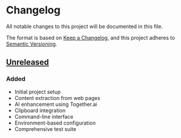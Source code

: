 # Changelog

All notable changes to this project will be documented in this file.

The format is based on [Keep a Changelog](https://keepachangelog.com/en/1.0.0/),
and this project adheres to [Semantic Versioning](https://semver.org/spec/v2.0.0.html).

## [Unreleased]

### Added
- Initial project setup
- Content extraction from web pages
- AI enhancement using Together.ai
- Clipboard integration
- Command-line interface
- Environment-based configuration
- Comprehensive test suite

[Unreleased]: https://github.com/joenandez/codename_hunter/commits/main 